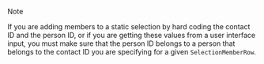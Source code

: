 > [!NOTE]
> If you are adding members to a static selection by hard coding the contact ID and the person ID, or if you are getting these values from a user interface input, you must make sure that the person ID belongs to a person that belongs to the contact ID you are specifying for a given `SelectionMemberRow`.